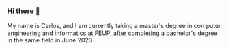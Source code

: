 ### Hi there 👋

My name is Carlos, and I am currently taking a master's degree in computer engineering and informatics at FEUP, after completing a bachelor's degree in the same field in June 2023.

<!--[![Anurag's GitHub stats](https://github-readme-stats.vercel.app/api?style=for-the-badge&username=carlosverissimo3001&count_private=true&show_icons=true&theme=transparent&hide_border=true&text_color=FFFFFF)](https://github.com/anuraghazra/github-readme-stats)-->
<!-- [![Top Langs](https://github-readme-stats.vercel.app/api/top-langs/?style=for-the-badge&username=Nuno-Jesus&layout=compact&theme=transparent&hide_border=true&text_color=FFFFFF)](https://github.com/anuraghazra/github-readme-stats) -->

<!--
**carlosverissimo3001/carlosverissimo3001** is a ✨ _special_ ✨ repository because its `README.md` (this file) appears on your GitHub profile.

Here are some ideas to get you started:

- 🔭 I’m currently working on ...
- 🌱 I’m currently learning ...
- 👯 I’m looking to collaborate on ...
- 🤔 I’m looking for help with ...
- 💬 Ask me about ...
- 📫 How to reach me: ...
- 😄 Pronouns: ...
- ⚡ Fun fact: ...
-->

